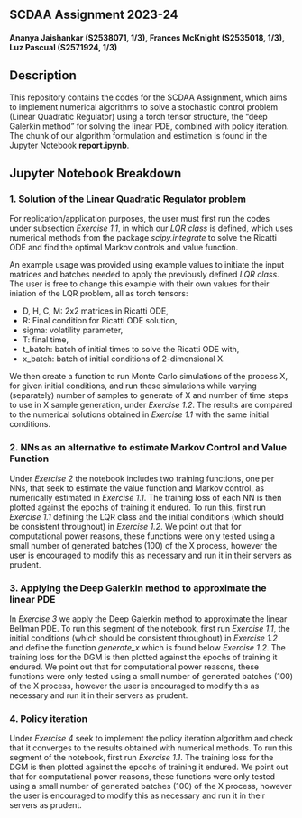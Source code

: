## SCDAA Assignment 2023-24
#### Ananya Jaishankar (S2538071, 1/3), Frances McKnight (S2535018, 1/3), Luz Pascual (S2571924, 1/3)

## Description
This repository contains the codes for the SCDAA Assignment, which aims to implement numerical algorithms to solve a stochastic control problem (Linear Quadratic Regulator) using a torch tensor structure, the “deep Galerkin method” for solving the linear PDE, combined with policy iteration. The chunk of our algorithm formulation and estimation is found in the Jupyter Notebook **report.ipynb**.

## Jupyter Notebook Breakdown

### 1. Solution of the Linear Quadratic Regulator problem
For replication/application purposes, the user must first run the codes under subsection *Exercise 1.1*, in which our *LQR class* is defined, which uses numerical methods from the package *scipy.integrate* to solve the Ricatti ODE and find the optimal Markov controls and value function.

An example usage was provided using example values to initiate the input matrices and batches needed to apply the previously defined *LQR class*. The user is free to change this example with their own values for their iniation of the LQR problem, all as torch tensors:
  - D, H, C, M: 2x2 matrices in Ricatti ODE,
  - R: Final condition for Ricatti ODE solution,
  - sigma: volatility parameter,
  - T: final time,
  - t_batch: batch of initial times to solve the Ricatti ODE with,
  - x_batch: batch of initial conditions of 2-dimensional X.

We then create a function to run Monte Carlo simulations of the process X, for given initial conditions, and run these simulations while varying (separately) number of samples to generate of X and number of time steps to use in X sample generation, under *Exercise 1.2*. The results are compared to the numerical solutions obtained in *Exercise 1.1* with the same initial conditions.

### 2. NNs as an alternative to estimate Markov Control and Value Function
Under *Exercise 2* the notebook includes two training functions, one per NNs, that seek to estimate the value function and Markov control, as numerically estimated in *Exercise 1.1*. The training loss of each NN is then plotted against the epochs of training it endured. To run this, first run *Exercise 1.1* defining the LQR class and the initial conditions (which should be consistent throughout) in *Exercise 1.2*.
We point out that for computational power reasons, these functions were only tested using a small number of generated batches (100) of the X process, however the user is encouraged to modify this as necessary and run it in their servers as prudent.

### 3. Applying the Deep Galerkin method to approximate the linear PDE
In *Exercise 3* we apply the Deep Galerkin method to approximate the linear Bellman PDE. To run this segment of the notebook, first run *Exercise 1.1*, the initial conditions (which should be consistent throughout) in *Exercise 1.2* and define the function *generate_x* which is found below *Exercise 1.2*.
The training loss for the DGM is then plotted against the epochs of training it endured. We point out that for computational power reasons, these functions were only tested using a small number of generated batches (100) of the X process, however the user is encouraged to modify this as necessary and run it in their servers as prudent.

### 4. Policy iteration
Under *Exercise 4* seek to implement the policy iteration algorithm and check that it converges to the results obtained with numerical methods. To run this segment of the notebook, first run *Exercise 1.1*.
The training loss for the DGM is then plotted against the epochs of training it endured. We point out that for computational power reasons, these functions were only tested using a small number of generated batches (100) of the X process, however the user is encouraged to modify this as necessary and run it in their servers as prudent.
